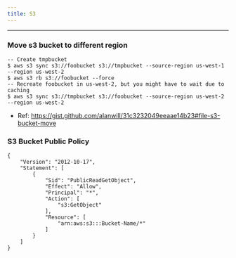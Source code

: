 ```yaml
---
title: S3
---
```


----
### Move s3 bucket to different region

```shell
-- Create tmpbucket
$ aws s3 sync s3://foobucket s3://tmpbucket --source-region us-west-1 --region us-west-2
$ aws s3 rb s3://foobucket --force
-- Recreate foobucket in us-west-2, but you might have to wait due to caching
$ aws s3 sync s3://tmpbucket s3://foobucket --source-region us-west-2 --region us-west-2
```

- Ref: https://gist.github.com/alanwill/31c3232049eeaae14b23#file-s3-bucket-move


### S3 Bucket Public Policy

```
{
    "Version": "2012-10-17",
    "Statement": [
        {
            "Sid": "PublicReadGetObject",
            "Effect": "Allow",
            "Principal": "*",
            "Action": [
                "s3:GetObject"
            ],
            "Resource": [
                "arn:aws:s3:::Bucket-Name/*"
            ]
        }
    ]
}
```